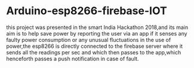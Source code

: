 # Arduino-esp8266-firebase-IOT
this project was presented in the smart India Hackathon 2018,and its main aim is to help save power by reporting the user via an app if it senses any faulty power consumption or any unusual fluctuations in the use of power,the esp8266 is directly connected to the firebase server where it sends all the readings per sec and which then passes to the app,which henceforth passes a push notification in case of fault.
